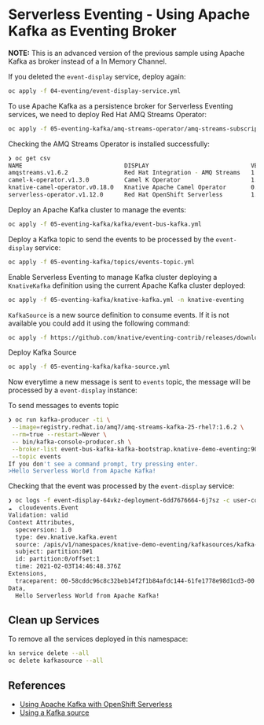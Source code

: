 # Serverless Eventing - Using Apache Kafka as Eventing Broker

**NOTE:** This is an advanced version of the previous sample using Apache Kafka
as broker instead of a In Memory Channel.

If you deleted the `event-display` service, deploy again:

```bash
oc apply -f 04-eventing/event-display-service.yml
```

To use Apache Kafka as a persistence broker for Serverless Eventing services, we
need to deploy Red Hat AMQ Streams Operator:

```bash
oc apply -f 05-eventing-kafka/amq-streams-operator/amq-streams-subscription.yml
```

Checking the AMQ Streams Operator is installed successfully:

```bash
❯ oc get csv
NAME                             DISPLAY                             VERSION   REPLACES                         PHASE
amqstreams.v1.6.2                Red Hat Integration - AMQ Streams   1.6.2     amqstreams.v1.6.1                Succeeded
camel-k-operator.v1.3.0          Camel K Operator                    1.3.0     camel-k-operator.v1.2.1          Succeeded
knative-camel-operator.v0.18.0   Knative Apache Camel Operator       0.18.0    knative-camel-operator.v0.15.1   Succeeded
serverless-operator.v1.12.0      Red Hat OpenShift Serverless        1.12.0    serverless-operator.v1.11.0      Succeeded
```

Deploy an Apache Kafka cluster to manage the events:

```bash
oc apply -f 05-eventing-kafka/kafka/event-bus-kafka.yml
```

Deploy a Kafka topic to send the events to be processed by the `event-display` service:

```bash
oc apply -f 05-eventing-kafka/topics/events-topic.yml
```

Enable Serverless Eventing to manage Kafka cluster deploying a `KnativeKafka` definition using
the current Apache Kafka cluster deployed:

```bash
oc apply -f 05-eventing-kafka/knative-kafka.yml -n knative-eventing
```

`KafkaSource` is a new source definition to consume events. If it is not available you could
add it using the following command:

```bash
oc apply -f https://github.com/knative/eventing-contrib/releases/download/v0.18.8/kafka-source.yaml
```

Deploy Kafka Source

```bash
oc apply -f 05-eventing-kafka/kafka-source.yml
```

Now everytime a new message is sent to `events` topic, the message will be processed by a `event-display`
instance:

To send messages to events topic

```bash
❯ oc run kafka-producer -ti \
 --image=registry.redhat.io/amq7/amq-streams-kafka-25-rhel7:1.6.2 \
 --rm=true --restart=Never \
 -- bin/kafka-console-producer.sh \
 --broker-list event-bus-kafka-kafka-bootstrap.knative-demo-eventing:9092 \
 --topic events
If you don't see a command prompt, try pressing enter.
>Hello Serverless World from Apache Kafka!
```

Checking that the event was processed by the `event-display` service:

```bash
❯ oc logs -f event-display-64vkz-deployment-6dd7676664-6j7sz -c user-container
☁️  cloudevents.Event
Validation: valid
Context Attributes,
  specversion: 1.0
  type: dev.knative.kafka.event
  source: /apis/v1/namespaces/knative-demo-eventing/kafkasources/kafka-source#events
  subject: partition:0#1
  id: partition:0/offset:1
  time: 2021-02-03T14:46:48.376Z
Extensions,
  traceparent: 00-58cddc96c8c32beb14f2f1b84afdc144-61fe1778e98d1cd3-00
Data,
  Hello Serverless World from Apache Kafka!
```

## Clean up Services

To remove all the services deployed in this namespace:

```bash
kn service delete --all
oc delete kafkasource --all
```

## References

* [Using Apache Kafka with OpenShift Serverless](https://docs.openshift.com/container-platform/4.6/serverless/serverless-kafka.html)
* [Using a Kafka source](https://docs.openshift.com/container-platform/4.6/serverless/event_sources/serverless-kafka-source.html#serverless-kafka-source)
